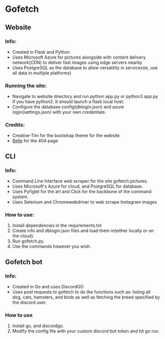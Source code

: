 # Gofetch
## Website
### Info:
* Created in Flask and Python
* Uses Microsoft Azure for pictures alongside with content delivery network(CDN) to deliver fast images using edge servers nearby
* Uses PostgreSQL as the database to allow versatility in services(ie, use all data in multiple platforms)

### Running the site:
- Navigate to website directory and run python app.py or python3 app.py if you have python2. It should launch a flask local host.
- Configure the database config(dblogin.json) and azure login(settings.json) with your own credentials.
### Credits:
* Creative-Tim for the bootstrap theme for the website
* [Belle](https://www.instagram.com/artbylienne/) for the 404 page 
## CLI
 ### Info:
* Command Line Interface web scraper for the site gofetch.pictures.
* Uses Microsoft's Azure for cloud, and PostgreSQL for database.
* Uses Pyfiglet for the art and Click for the backbone of the command system.
* Uses Selenium and Chromewebdriver to web scrape Instagram images.

### How to use:
1) Install dependencies in the requirements.txt
2) Create info and dblogin json files and load them in(either locally or on the cloud).
3) Run gofetch.py.
4) Use the commands however you wish.

## Gofetch bot
### Info:
  * Created in Go and uses DiscordGO
  * Uses post requests to gofetch to do the functions such as: listing all dog, cats, hamsters, and birds as well as fetching the breed specified by the discord user.
### How to use
1) Install go, and discordgo.
2) Modify the config file with your custom discord bot token and hit go run.
